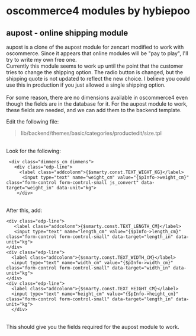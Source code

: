 # oscommerce4 modules by hybiepoo

## aupost - online shipping module
aupost is a clone of the aupost module for zencart modified to work with oscommerce.
Since it appears that online modules will be "pay to play", I'll try to write my own free one.
<br>
Currently this module seems to work up until the point that the customer tries to change the shipping option.
The radio button is changed, but the shipping quote is not updated to reflect the new choice. I believe you could use this in production
if you just allowed a single shipping option.
<br>
<br>
For some reason, there are no dimensions available in oscommerce4 even though the fields are in the database for it.
For the aupost module to work, these fields are needed, and we can add them to the backend template.

Edit the following file:
> lib/backend/themes/basic/categories/productedit/size.tpl
<br>
Look for the following:
<br>

```
 <div class="dimmens_cm dimmens">
   <div class="edp-line">
     <label class="addcolonm">{$smarty.const.TEXT_WIGHT_KG}</label>
      <input type="text" name="weight_cm" value="{$pInfo->weight_cm}" class="form-control form-control-small js_convert" data-target="weight_in" data-unit="kg">
    </div>
```

<br>
After this, add:
<br>

```
<div class="edp-line">
   <label class="addcolonm">{$smarty.const.TEXT_LENGTH_CM}</label>
   <input type="text" name="length_cm" value="{$pInfo->length_cm}" class="form-control form-control-small" data-target="length_in" data-unit="kg">
</div>
<div class="edp-line">
  <label class="addcolonm">{$smarty.const.TEXT_WIDTH_CM}</label>
  <input type="text" name="width_cm" value="{$pInfo->width_cm}" class="form-control form-control-small" data-target="width_in" data-unit="kg">
</div>
<div class="edp-line">
  <label class="addcolonm">{$smarty.const.TEXT_HEIGHT_CM}</label>
  <input type="text" name="height_cm" value="{$pInfo->height_cm}" class="form-control form-control-small" data-target="length_in" data-unit="kg">
  </div>
```

<br>
This should give you the fields required for the aupost module to work.



